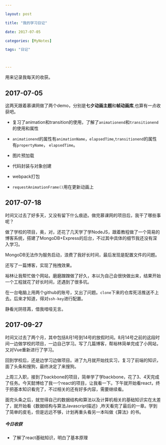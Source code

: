 ```yaml
---

layout: post

title: "我的学习日记"

date: 2017-07-05

categories: [MyNotes]

tags: "日记"



---
```




用来记录我每天的收获。

## 2017-07-05

这两天跟着慕课网做了两个demo，分别是**七夕动画主题**和**帧动画库**,也算有一点收获吧。

- 复习了animation和transition的使用，了解了``animationend``和``transitionend``的使用和属性

- ``animationend``的属性有``animationName``，``elapsedTime``,``transitionend``的属性有``propertyName``， ``elapsedTime``。

- 图片预加载

- 代码封装与对象创建

- webpack打包

- ``requestAnimationFrame()``用在更新动画上



## 2017-07-18



时间又过去了好多天，又没有留下什么痕迹。做完慕课网的项目后，我干了哪些事呢？

做了学校的项目，奥，对，还花了几天学了学NodeJS，跟着教程做了一个简易的博客系统，搭建了MongoDB+Express的后台，不过其中具体的细节我还没有深入学习。

MongoDB无法作为服务启动，浪费了我好长时间，最后发现是配置文件的问题。

还写了一篇博客，实现了拖拽效果。

裕林让我帮忙做个网站，磨磨蹭蹭做了好久，本以为自己会很快做出来，结果开始一个工程就花了好长时间，还遇到了很多坑。

在一台电脑上用两个github的账号，又出了问题。``clone``下来的仓库死活推送不上去。后来才知道，得对``ssh-key``进行配置。

静看光阴荏苒，借我喑哑无言。

## 2017-09-27
时间又过去了两个月，其中包括8月1号到14号的放假时间。8月14号之前的这段时间一边做学校的项目，一边自己学习。写了几篇博客，帮裕林简单完成了小网站，又对Vue重新进行了学习。

回到学校后，还是边学习边做项目。进了九月就开始找实习，复习了前端的知识，面了头条和搜狗，最终决定了来搜狗。

上周三入职，接到了backbone的项目，简单学了学backbone，花了3、4天完成了任务。今天懿博给了我一个react的项目，让我看一下。下午就开始看react，终于把基本知识看完了，不过相关的还有好多内容，需要继续看。

面完头条之后，就觉得自己的数据结构和算法以及计算机相关的基础知识实在太差了，就开始看《数据结构与算法Javascript描述》,昨天看完了最后的一章。学到了简单的皮毛，但是远远不够，计划再重头看另一本叫做《算法》的书。

##### 今日收获
- 了解了react基础知识，明白了基本原理


